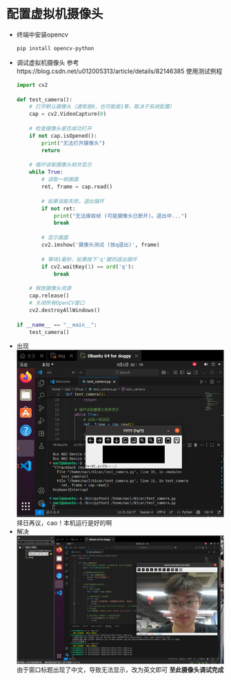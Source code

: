 # 配置虚拟机摄像头
- 终端中安装opencv
    ```bash
    pip install opencv-python
    ```
- 调试虚拟机摄像头
参考https://blog.csdn.net/u012005313/article/details/82146385
使用测试例程
    ```python
    import cv2

    def test_camera():
        # 打开默认摄像头（通常是0，也可能是1等，取决于系统配置）
        cap = cv2.VideoCapture(0)
        
        # 检查摄像头是否成功打开
        if not cap.isOpened():
            print("无法打开摄像头")
            return
        
        # 循环读取摄像头帧并显示
        while True:
            # 读取一帧画面
            ret, frame = cap.read()
            
            # 如果读取失败，退出循环
            if not ret:
                print("无法接收帧 (可能摄像头已断开)。退出中...")
                break
            
            # 显示画面
            cv2.imshow('摄像头测试 (按q退出)', frame)
            
            # 等待1毫秒，如果按下'q'键则退出循环
            if cv2.waitKey(1) == ord('q'):
                break
        
        # 释放摄像头资源
        cap.release()
        # 关闭所有OpenCV窗口
        cv2.destroyAllWindows()

    if __name__ == "__main__":
        test_camera()
    ``` 
- 出现
![alt text](picture/image0.png)
择日再议，cao！本机运行是好的啊
- 解决
![alt text](picture/image1.png)
由于窗口标题出现了中文，导致无法显示，改为英文即可
**至此摄像头调试完成**
